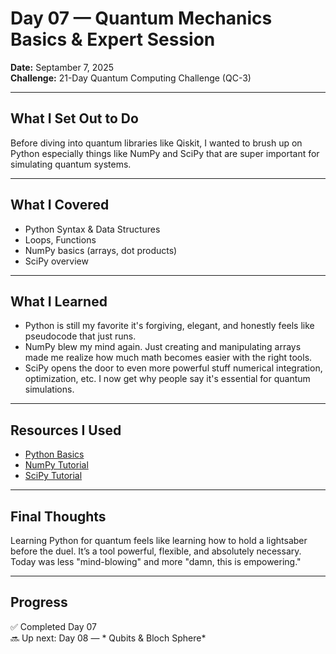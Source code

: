 # Day 07 — Quantum Mechanics Basics & Expert Session
**Date:** Septamber 7, 2025  
**Challenge:** 21-Day Quantum Computing Challenge (QC-3)

---

## What I Set Out to Do  
Before diving into quantum libraries like Qiskit, I wanted to brush up on Python especially things like NumPy and SciPy that are super important for simulating quantum systems.

---

## What I Covered  
- Python Syntax & Data Structures  
- Loops, Functions  
- NumPy basics (arrays, dot products)  
- SciPy overview

---

## What I Learned  
- Python is still my favorite it's forgiving, elegant, and honestly feels like pseudocode that just runs.  
- NumPy blew my mind again. Just creating and manipulating arrays made me realize how much math becomes easier with the right tools.  
- SciPy opens the door to even more powerful stuff numerical integration, optimization, etc. I now get why people say it's essential for quantum simulations.

---

## Resources I Used  
- [Python Basics](https://www.youtube.com/watch?v=rfscVS0vtbw)  
- [NumPy Tutorial](https://www.youtube.com/watch?v=QUT1VHiLmmI)  
- [SciPy Tutorial](https://www.youtube.com/watch?v=6q0hH2U5MmU)

---

## Final Thoughts  
Learning Python for quantum feels like learning how to hold a lightsaber before the duel. It’s a tool powerful, flexible, and absolutely necessary. Today was less "mind-blowing" and more "damn, this is empowering."

---

## Progress  
✅ Completed Day 07  
🔜 Up next: Day 08 — * Qubits & Bloch Sphere*
